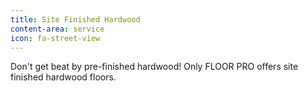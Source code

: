 ```yaml
---
title: Site Finished Hardwood
content-area: service
icon: fa-street-view
---
```


Don't get beat by pre-finished hardwood! Only FLOOR PRO offers site finished hardwood floors.
